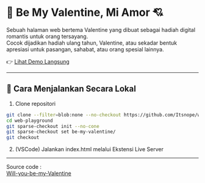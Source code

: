 # 💌 Be My Valentine, Mi Amor 💘

Sebuah halaman web bertema Valentine yang dibuat sebagai hadiah digital romantis untuk orang tersayang.  
Cocok dijadikan hadiah ulang tahun, Valentine, atau sekadar bentuk apresiasi untuk pasangan, sahabat, atau orang spesial lainnya.

👉 [Lihat Demo Langsung](https://be-my-valentine-mi-amor.vercel.app/)

---

## 🚀 Cara Menjalankan Secara Lokal

1. Clone repositori

```bash
git clone --filter=blob:none --no-checkout https://github.com/Itsnope/web-playground.git
cd web-playground
git sparse-checkout init --no-cone
git sparse-checkout set be-my-valentine/
git checkout
```

2. (VSCode) Jalankan index.html melalui Ekstensi Live Server

---

Source code :  
[Will-you-be-my-Valentine](https://github.com/ivysone/Will-you-be-my-Valentine-)